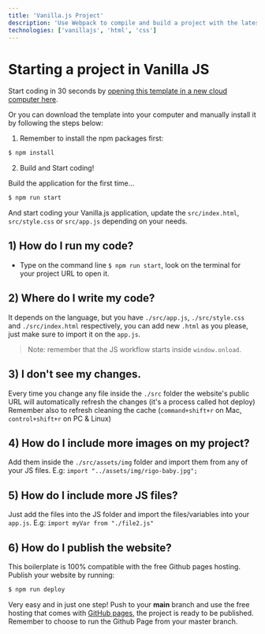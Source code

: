 ```yaml
---
title: 'Vanilla.js Project'
description: 'Use Webpack to compile and build a project with the latest Javascript and HTML/CSS'
technologies: ['vanillajs', 'html', 'css']
---
```


# Starting a project in Vanilla JS

Start coding in 30 seconds by [opening this template in a new cloud computer here](https://breathecode.herokuapp.com/v1/provisioning/public/container/new?repo=https://github.com/4GeeksAcademy/vanillajs-hello.git).

Or you can download the template into your computer and manually install it by following the steps below:

1) Remember to install the npm packages first:
```bash
$ npm install
```

2) Build and Start coding!

Build the application for the first time...

```bash
$ npm run start
```

And start coding your Vanilla.js application, update the `src/index.html`, `src/style.css` or `src/app.js` depending on your needs.

## 1) How do I run my code?

- Type on the command line `$ npm run start`, look on the terminal for your project URL to open it.

## 2) Where do I write my code?

It depends on the language, but you have `./src/app.js`, `./src/style.css` and `./src/index.html` respectively, you can add new `.html` as you please, just make sure to import it on the `app.js`.

> Note: remember that the JS workflow starts inside `window.onload`.

## 3) I don't see my changes.

Every time you change any file inside the `./src` folder the website's public URL will automatically refresh the changes (it's a process called hot deploy)
Remember also to refresh cleaning the cache (`command+shift+r` on Mac, `control+shift+r` on PC & Linux)

## 4) How do I include more images on my project?
Add them inside the `./src/assets/img` folder and import them from any of your JS files. E.g: `import "../assets/img/rigo-baby.jpg";`

## 5) How do I include more JS files?
Just add the files into the JS folder and import the files/variables into your `app.js`. E.g: `import myVar from "./file2.js"`

## 6) How do I publish the website?

This boilerplate is 100% compatible with the free Github pages hosting. Publish your website by running:
```bash
$ npm run deploy
```

Very easy and in just one step! Push to your __main__ branch and use the free hosting that comes with [GitHub pages](https://help.github.com/articles/configuring-a-publishing-source-for-github-pages/#enabling-github-pages-to-publish-your-site-from-master-or-gh-pages), the project is ready to be published. Remember to choose to run the Github Page from your master branch.
